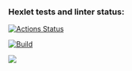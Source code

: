 ### Hexlet tests and linter status:
[![Actions Status](https://github.com/santi15355/java-project-lvl1/workflows/hexlet-check/badge.svg)](https://github.com/santi15355/java-project-lvl1/actions)

[![Build](https://github.com/santi15355/java-project-lvl1/actions/workflows/gradle.yml/badge.svg?branch=main)](https://github.com/santi15355/java-project-lvl1/actions/workflows/gradle.yml)

<a href="https://codeclimate.com/github/santi15355/java-project-lvl1/maintainability"><img src="https://api.codeclimate.com/v1/badges/a99a88d28ad37a79dbf6/maintainability" /></a>
